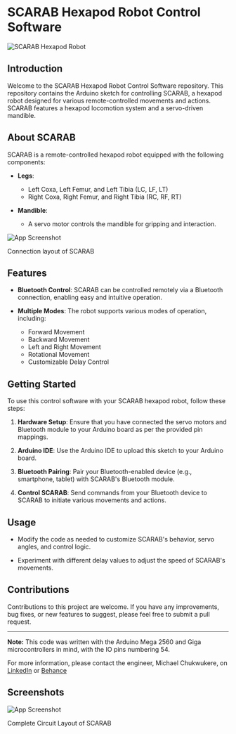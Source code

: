 # SCARAB Hexapod Robot Control Software

![SCARAB Hexapod Robot](https://i.postimg.cc/1XtkvYSs/Scarab-Skin.png)

## Introduction

Welcome to the SCARAB Hexapod Robot Control Software repository. This repository contains the Arduino sketch for controlling SCARAB, a hexapod robot designed for various remote-controlled movements and actions. SCARAB features a hexapod locomotion system and a servo-driven mandible.

## About SCARAB

SCARAB is a remote-controlled hexapod robot equipped with the following components:

- **Legs**:
  - Left Coxa, Left Femur, and Left Tibia (LC, LF, LT)
  - Right Coxa, Right Femur, and Right Tibia (RC, RF, RT)

- **Mandible**:
  - A servo motor controls the mandible for gripping and interaction.

![App Screenshot](https://i.postimg.cc/5yRZTq9v/Connection-Layout.png)

Connection layout of SCARAB

## Features

- **Bluetooth Control**: SCARAB can be controlled remotely via a Bluetooth connection, enabling easy and intuitive operation.

- **Multiple Modes**: The robot supports various modes of operation, including:
  - Forward Movement
  - Backward Movement
  - Left and Right Movement
  - Rotational Movement
  - Customizable Delay Control

## Getting Started

To use this control software with your SCARAB hexapod robot, follow these steps:

1. **Hardware Setup**: Ensure that you have connected the servo motors and Bluetooth module to your Arduino board as per the provided pin mappings.

2. **Arduino IDE**: Use the Arduino IDE to upload this sketch to your Arduino board.

3. **Bluetooth Pairing**: Pair your Bluetooth-enabled device (e.g., smartphone, tablet) with SCARAB's Bluetooth module.

4. **Control SCARAB**: Send commands from your Bluetooth device to SCARAB to initiate various movements and actions.

## Usage

- Modify the code as needed to customize SCARAB's behavior, servo angles, and control logic.

- Experiment with different delay values to adjust the speed of SCARAB's movements.

## Contributions

Contributions to this project are welcome. If you have any improvements, bug fixes, or new features to suggest, please feel free to submit a pull request.



---

**Note:** This code was written with the Arduino Mega 2560 and Giga microcontrollers in mind, with the IO pins numbering 54.

For more information, please contact the engineer, Michael Chukwukere, on [LinkedIn](https://www.linkedin.com/in/chxxvo) or [Behance](https://www.behance.net/MikeChukwu)



## Screenshots


![App Screenshot](https://i.postimg.cc/FFC5YmbR/Circuit-Layout.png)

Complete Circuit Layout of SCARAB

